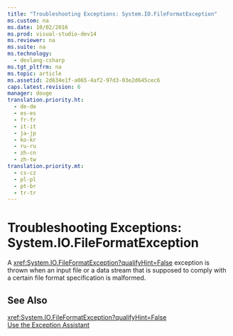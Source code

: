 ```yaml
---
title: "Troubleshooting Exceptions: System.IO.FileFormatException"
ms.custom: na
ms.date: 10/02/2016
ms.prod: visual-studio-dev14
ms.reviewer: na
ms.suite: na
ms.technology: 
  - devlang-csharp
ms.tgt_pltfrm: na
ms.topic: article
ms.assetid: 2d634e1f-a065-4af2-97d3-03e2d645cec6
caps.latest.revision: 6
manager: douge
translation.priority.ht: 
  - de-de
  - es-es
  - fr-fr
  - it-it
  - ja-jp
  - ko-kr
  - ru-ru
  - zh-cn
  - zh-tw
translation.priority.mt: 
  - cs-cz
  - pl-pl
  - pt-br
  - tr-tr
---
```

# Troubleshooting Exceptions: System.IO.FileFormatException
A <xref:System.IO.FileFormatException?qualifyHint=False> exception is thrown when an input file or a data stream that is supposed to comply with a certain file format specification is malformed.  
  
## See Also  
 <xref:System.IO.FileFormatException?qualifyHint=False>   
 [Use the Exception Assistant](../Topic/How%20to:%20Use%20the%20Exception%20Assistant.md)